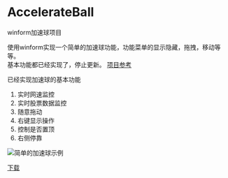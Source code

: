 # AccelerateBall
winform加速球项目

使用winform实现一个简单的加速球功能，功能菜单的显示隐藏，拖拽，移动等等。   
基本功能都已经实现了，停止更新。
[项目参考](http://blog.csdn.net/yuanwofei/article/details/16339825)  

已经实现加速球的基本功能  
1. 实时网速监控  
2. 实时股票数据监控  
3. 随意拖动  
4. 右键显示操作  
5. 控制是否置顶
6. 右侧停靠

![简单的加速球示例](http://cdn.jiangyan.fun/upload/2020127/简单的加速球示例.png)

[下载](http://cdn.jiangyan.fun/upload/2020127/加速球项目.zip)

